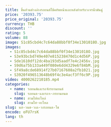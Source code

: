 ```yaml
---
title: ชิ้นส่วนช่วงล่างรถยนต์โช้คอัพหน้าและหลังสําหรับวงจรน้ํามันคู่
price: '20393.75'
price_original: '20393.75'
currency: THB
discount: ''
rating: 5
volume: 88
image: S1c85cbd4c7c64da88bbf0f34e1301018O.jpg
images:
  - S1c85cbd4c7c64da88bbf0f34e1301018O.jpg
  - S3e93bcbd749e407e815238470d1c4d56P.jpg
  - Sde1610df12dc4ba193d5aadf7e4c2456v.jpg
  - S9d6a75b133a449f080e6dd4329e6f84bM.jpg
  - Sf49a8cde68914f27b07167608a2fb1021.jpg
  - S3920f496513648b69f4c3e4acf3ff6c9P.jpg
video: 4000262210185.mp4
categories:
  - name: รถยนต์และรถจักรยานยนต์
    slug: รถยนต-และรถจ-กรยานยนต
  - name: สวมใส่อะไหล่
    slug: สวมใส-อะไหล
slug: นส-วนช-วงล-างรถยนต-โช
encode: oFU7rsK
lang: th
---
```

  